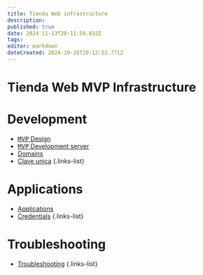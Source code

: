 ```yaml
---
title: Tienda Web infrastructure
description: 
published: true
date: 2024-11-13T20:11:59.032Z
tags: 
editor: markdown
dateCreated: 2024-10-28T20:12:52.771Z
---
```


# Tienda Web MVP Infrastructure

# Development

- [<kbd>MVP</kbd> Design](design)
- [<kbd>MVP</kbd> Development server](/infrastructure/dev-server)
- [Domains](/infrastructure/domains)
- [Clave unica](/infrastructure/clave_unica)
{.links-list}

# Applications

- [Applications](/infrastructure/applications/tienda-web-applications)
- [Credentials](credentials)
{.links-list}

# Troubleshooting

- [Troubleshooting](/infrastructure/troubleshooting)
{.links-list}
